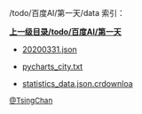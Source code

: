 /todo/百度AI/第一天/data 索引：


**[上一级目录/todo/百度AI/第一天](/todo/百度AI/第一天/index.md)**

- [20200331.json](/todo/百度AI/第一天/data/20200331.json)

- [pycharts_city.txt](/todo/百度AI/第一天/data/pycharts_city.txt)

- [statistics_data.json.crdownloa](/todo/百度AI/第一天/data/statistics_data.json.crdownload)


<font size=2 color='grey'> [@TsingChan](https://github.com/tsingchan) </font>